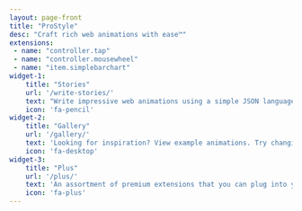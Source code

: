 ```yaml
---
layout: page-front
title: "ProStyle"
desc: "Craft rich web animations with ease™"
extensions:
 - name: "controller.tap"
 - name: "controller.mousewheel"
 - name: "item.simplebarchart"
widget-1:
    title: "Stories"
    url: '/write-stories/'
    text: "Write impressive web animations using a simple JSON language and add them to your website."
    icon: 'fa-pencil'
widget-2:
    title: "Gallery"
    url: '/gallery/'
    text: 'Looking for inspiration? View example animations. Try changing the story right in the gallery.'
    icon: 'fa-desktop'
widget-3:
    title: "Plus"
    url: '/plus/'
    text: 'An assortment of premium extensions that you can plug into your stories to make them even better.'
    icon: 'fa-plus'
---
```

<div class="row" style="display:none">
  <div class="small-10 medium-9 small-centered large-8 columns t50">
		{% include alert text="Looking for someone to create a great animation for you? &nbsp; <a href='http://pro.graphics'>Hire us!</a>" %}
	</div>
</div>